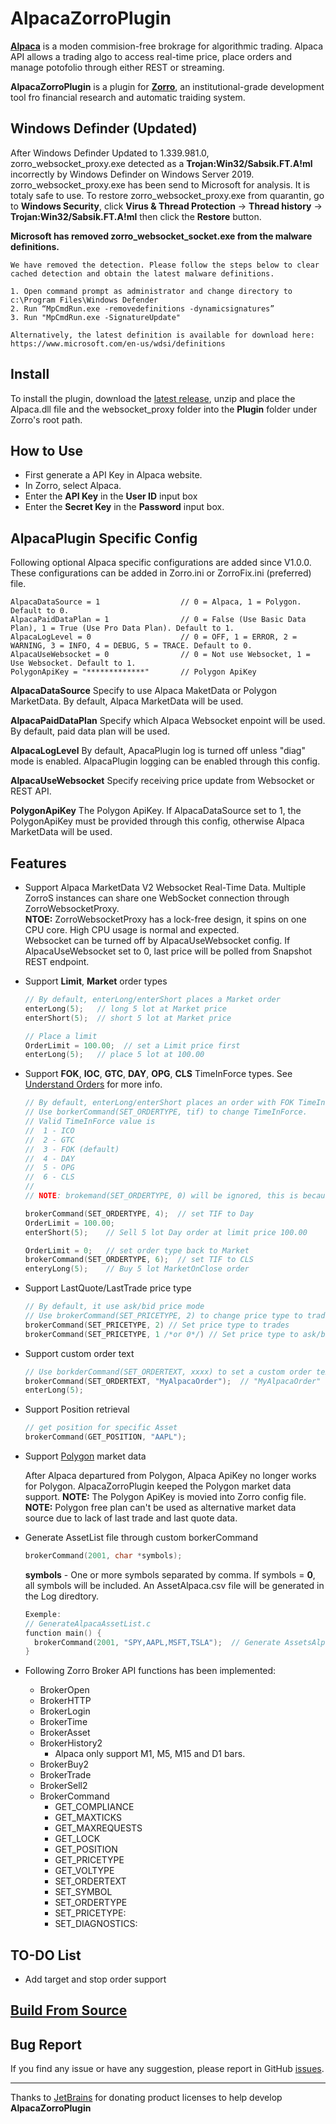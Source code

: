 # AlpacaZorroPlugin

**[Alpaca](http://alpaca.markets)** is a moden commision-free brokrage for algorithmic trading. Alpaca API allows a trading algo to access real-time price, place orders and manage potofolio through either REST or streaming.

**AlpacaZorroPlugin** is a plugin for **[Zorro](https://zorro-project.com/)**, an institutional-grade development tool fro financial research and automatic traiding system.

## Windows Definder (Updated)
After Windows Definder Updated to 1.339.981.0, zorro_websocket_proxy.exe detected as a **Trojan:Win32/Sabsik.FT.A!ml** incorrectly by Windows Definder on Windows Server 2019. zorro_websocket_proxy.exe has been send to Microsoft for analysis. It is totaly safe to use. To restore zorro_websocket_proxy.exe from quarantin, go to **Windows Security**, click **Virus & Thread Protection** -> **Thread history** ->  **Trojan:Win32/Sabsik.FT.A!ml** then click the **Restore** button.

**Microsoft has removed zorro_websocket_socket.exe from the malware definitions.**
```
We have removed the detection. Please follow the steps below to clear cached detection and obtain the latest malware definitions.

1. Open command prompt as administrator and change directory to c:\Program Files\Windows Defender
2. Run “MpCmdRun.exe -removedefinitions -dynamicsignatures”
3. Run "MpCmdRun.exe -SignatureUpdate"

Alternatively, the latest definition is available for download here: https://www.microsoft.com/en-us/wdsi/definitions
```

## Install

To install the plugin, download the [latest release](https://github.com/kzhdev/alpaca_zorro_plugin/releases/download/v1.0.5/AlpacaZorroPlugin_v1.0.5.zip), unzip and place the Alpaca.dll file and the websocket_proxy folder into the **Plugin** folder under Zorro's root path.

## How to Use

* First generate a API Key in Alpaca website.
* In Zorro, select Alpaca.
* Enter the **API Key** in the **User ID** input box
* Enter the **Secret Key** in the **Password** input box.

## AlpacaPlugin Specific Config
Following optional Alpaca specific configurations are added since V1.0.0. These configurations can be added in Zorro.ini or ZorroFix.ini (preferred) file.

  ```text
  AlpacaDataSource = 1                  // 0 = Alpaca, 1 = Polygon. Default to 0.
  AlpacaPaidDataPlan = 1	            // 0 = False (Use Basic Data Plan), 1 = True (Use Pro Data Plan). Default to 1.
  AlpacaLogLevel = 0                    // 0 = OFF, 1 = ERROR, 2 = WARNING, 3 = INFO, 4 = DEBUG, 5 = TRACE. Default to 0.
  AlpacaUseWebsocket = 0                // 0 = Not use Websocket, 1 = Use Websocket. Default to 1.
  PolygonApiKey = "*************"       // Polygon ApiKey
  ```

  **AlpacaDataSource**
  Specify to use Alpaca MaketData or Polygon MarketData. By default, Alpaca MarketData will be used.

  **AlpacaPaidDataPlan**
  Specify which Alpaca Websocket enpoint will be used. By default, paid data plan will be used.

  **AlpacaLogLevel**
  By default, ApacaPlugin log is turned off unless "diag" mode is enabled. AlpacaPlugin logging can be enabled through this config.

  **AlpacaUseWebsocket**
  Specify receiving price update from Websocket or REST API.

  **PolygonApiKey**
  The Polygon ApiKey. If AlpacaDataSource set to 1, the PolygonApiKey must be provided through this config, otherwise Alpaca MarketData will be used.

## Features

* Support Alpaca MarketData V2 Websocket Real-Time Data. Multiple ZorroS instances can share one WebSocket connection through ZorroWebsocketProxy.<br/>
**NTOE:** ZorroWebsocketProxy has a lock-free design, it spins on one CPU core. High CPU usage is normal and expected.<br/>
Websocket can be turned off by AlpacaUseWebsocket config. If AlpacaUseWebsocket set to 0, last price will be polled from Snapshot REST endpoint.

* Support **Limit**, **Market** order types

  ```C++
  // By default, enterLong/enterShort places a Market order
  enterLong(5);   // long 5 lot at Market price
  enterShort(5);  // short 5 lot at Market price

  // Place a limit
  OrderLimit = 100.00;  // set a Limit price first
  enterLong(5);   // place 5 lot at 100.00
  ```

* Support **FOK**, **IOC**, **GTC**, **DAY**, **OPG**, **CLS** TimeInForce types. See [Understand Orders](https://alpaca.markets/docs/trading-on-alpaca/orders/#time-in-force) for more info.

  ```C++
  // By default, enterLong/enterShort places an order with FOK TimeInfoForce type
  // Use borkerCommand(SET_ORDERTYPE, tif) to change TimeInForce.
  // Valid TimeInForce value is
  //  1 - ICO
  //  2 - GTC
  //  3 - FOK (default)
  //  4 - DAY
  //  5 - OPG
  //  6 - CLS
  //
  // NOTE: brokemand(SET_ORDERTYPE, 0) will be ignored, this is because Zorro always call brokerCommand(SET_ORDERTYPE, 0) before setting limit price.

  brokerCommand(SET_ORDERTYPE, 4);  // set TIF to Day
  OrderLimit = 100.00;
  enterShort(5);    // Sell 5 lot Day order at limit price 100.00

  OrderLimit = 0;   // set order type back to Market
  brokerCommand(SET_ORDERTYPE, 6);  // set TIF to CLS
  enteryLong(5);    // Buy 5 lot MarketOnClose order
  ```

* Support LastQuote/LastTrade price type

  ```C++
  // By default, it use ask/bid price mode
  // Use brokerCommand(SET_PRICETYPE, 2) to change price type to trades
  brokerCommand(SET_PRICETYPE, 2) // Set price type to trades
  brokerCommand(SET_PRICETYPE, 1 /*or 0*/) // Set price type to ask/bid quote
  ```

* Support custom order text

  ```C++
  // Use borkderCommand(SET_ORDERTEXT, xxxx) to set a custom order text
  brokerCommand(SET_ORDERTEXT, "MyAlpacaOrder");  // "MyAlpacaOrder" will be added into ClientOrderId
  enterLong(5);
  ```

* Support Position retrieval

  ```C++
  // get position for specific Asset
  brokerCommand(GET_POSITION, "AAPL");
  ```

* Support [Polygon](https://polygon.io) market data

  After Alpaca departured from Polygon, Alpaca ApiKey no longer works for Polygon. AlpacaZorroPlugin keeped the Polygon market data support. 
  **NOTE:** The Polygon ApiKey is movied into Zorro config file.
  **NOTE:** Polygon free plan can't be used as alternative market data source due to lack of last trade and last quote data.

* Generate AssetList file through custom borkerCommand
  
  ``` C++
  brokerCommand(2001, char *symbols);
  ```

  **symbols** - One or more symbols separated by comma. If symbols = **0**, all symbols will be included.
  An AssetAlpaca.csv file will be generated in the Log diredtory.

  ``` C++
  Exemple:
  // GenerateAlpacaAssetList.c
  function main() {
    brokerCommand(2001, "SPY,AAPL,MSFT,TSLA");  // Generate AssetsAlpaca.csv contains SPY, AAPL, MSFT, TSLA symbols
  }
  ```

* Following Zorro Broker API functions has been implemented:

  * BrokerOpen
  * BrokerHTTP
  * BrokerLogin
  * BrokerTime
  * BrokerAsset
  * BrokerHistory2
    * Alpaca only support M1, M5, M15 and D1 bars.
  * BrokerBuy2
  * BrokerTrade
  * BrokerSell2
  * BrokerCommand
    * GET_COMPLIANCE
    * GET_MAXTICKS
    * GET_MAXREQUESTS
    * GET_LOCK
    * GET_POSITION
    * GET_PRICETYPE
    * GET_VOLTYPE
    * SET_ORDERTEXT
    * SET_SYMBOL
    * SET_ORDERTYPE
    * SET_PRICETYPE:
    * SET_DIAGNOSTICS:

## TO-DO List

* Add target and stop order support

## [Build From Source](BUILD.md)

## Bug Report

If you find any issue or have any suggestion, please report in GitHub [issues](https://github.com/kzhdev/alpaca_zorro_plugin/issues).


---

Thanks to [JetBrains](https://jb.gg/OpenSource/?from=alpaca_zorro_plugin) for donating product licenses to help develop **AlpacaZorroPlugin**
